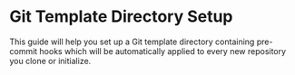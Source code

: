 # Git Template Directory Setup

This guide will help you set up a Git template directory containing pre-commit hooks which will be automatically applied to every new repository you clone or initialize.
